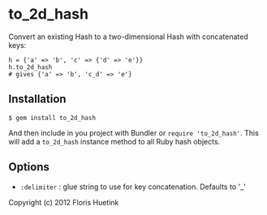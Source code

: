 to_2d_hash
===

Convert an existing Hash to a two-dimensional Hash with concatenated keys:

    h = {'a' => 'b', 'c' => {'d' => 'e'}}
    h.to_2d_hash
    # gives {'a' => 'b', 'c_d' => 'e'}
    
Installation
---

    $ gem install to_2d_hash

And then include in you project with Bundler or `require 'to_2d_hash'`. This will add a `to_2d_hash` instance method to all Ruby hash objects.
    
Options
---

- `:delimiter` : glue string to use for key concatenation. Defaults to '_'

Copyright (c) 2012 Floris Huetink

